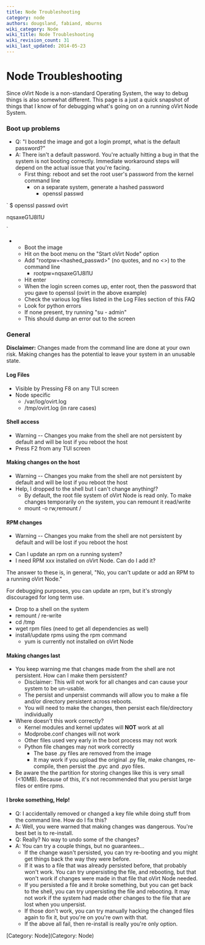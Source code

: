 ```yaml
---
title: Node Troubleshooting
category: node
authors: dougsland, fabiand, mburns
wiki_category: Node
wiki_title: Node Troubleshooting
wiki_revision_count: 31
wiki_last_updated: 2014-05-23
---
```


# Node Troubleshooting

Since oVirt Node is a non-standard Operating System, the way to debug things is also somewhat different. This page is a just a quick snapshot of things that I know of for debugging what's going on on a running oVirt Node System.

### Boot up problems

*   Q: "I booted the image and got a login prompt, what is the default password?"
*   A: There isn't a default password. You're actually hitting a bug in that the system is not booting correctly. Immediate workaround steps will depend on the actual issue that you're facing.
    -   First thing: reboot and set the root user's password from the kernel command line
        -   on a separate system, generate a hashed password
            -   openssl passwd

`
$ openssl passwd ovirt

nqsaxeG1J8l1U

`

*   -   Boot the image
    -   Hit <TAB> on the boot menu on the "Start oVirt Node" option
    -   Add "rootpw=<hashed_passwd>" (no quotes, and no <>) to the command line
        -   rootpw=nqsaxeG1J8l1U
    -   Hit enter
    -   When the login screen comes up, enter root, then the password that you gave to openssl (ovirt in the above example)
    -   Check the various log files listed in the Log Files section of this FAQ
    -   Look for python errors
    -   If none present, try running "su - admin"
    -   This should dump an error out to the screen

### General

**Disclaimer:** Changes made from the command line are done at your own risk. Making changes has the potential to leave your system in an unusable state.

#### Log Files

*   Visible by Pressing F8 on any TUI screen
*   Node specific
    -   /var/log/ovirt.log
    -   /tmp/ovirt.log (in rare cases)

#### Shell access

*   Warning -- Changes you make from the shell are not persistent by default and will be lost if you reboot the host
*   Press F2 from any TUI screen

#### Making changes on the host

*   Warning -- Changes you make from the shell are not persistent by default and will be lost if you reboot the host
*   Help, I dropped to the shell but I can't change anything!?
    -   By default, the root file system of oVirt Node is read only. To make changes temporarily on the system, you can remount it read/write
    -   mount -o rw,remount /

#### RPM changes

*   Warning -- Changes you make from the shell are not persistent by default and will be lost if you reboot the host

<!-- -->

*   Can I update an rpm on a running system?
*   I need RPM xxx installed on oVirt Node. Can do I add it?

The answer to these is, in general, "No, you can't update or add an RPM to a running oVirt Node."

For debugging purposes, you can update an rpm, but it's strongly discouraged for long term use.

*   Drop to a shell on the system
*   remount / re-write
*   cd /tmp
*   wget rpm files (need to get all dependencies as well)
*   install/update rpms using the rpm command
    -   yum is currently not installed on oVirt Node

#### Making changes last

*   You keep warning me that changes made from the shell are not persistent. How can I make them persistent?
    -   Disclaimer: This will not work for all changes and can cause your system to be un-usable.
    -   The persist and unpersist commands will allow you to make a file and/or directory persistent across reboots.
    -   You will need to make the changes, then persist each file/directory individually
*   Where doesn't this work correctly?
    -   Kernel modules and kernel updates will **NOT** work at all
    -   Modprobe.conf changes will not work
    -   Other files used very early in the boot process may not work
    -   Python file changes may not work correctly
        -   The base .py files are removed from the image
        -   It may work if you upload the original .py file, make changes, re-compile, then persist the .pyc and .pyo files.
*   Be aware the the partition for storing changes like this is very small (<10MB). Because of this, it's not recommended that you persist large files or entire rpms.

#### I broke something, Help!

*   Q: I accidentally removed or changed a key file while doing stuff from the command line. How do I fix this?
*   A: Well, you were warned that making changes was dangerous. You're best bet is to re-install.
*   Q: Really? No way to undo some of the changes?
*   A: You can try a couple things, but no guarantees...
    -   If the change wasn't persisted, you can try re-booting and you might get things back the way they were before.
    -   If it was to a file that was already persisted before, that probably won't work. You can try unpersisting the file, and rebooting, but that won't work if changes were made in that file that oVirt Node needed.
    -   If you persisted a file and it broke something, but you can get back to the shell, you can try unpersisting the file and rebooting. It may not work if the system had made other changes to the file that are lost when you unpersist.
    -   If those don't work, you can try manually hacking the changed files again to fix it, but you're on you're own with that.
    -   If the above all fail, then re-install is really you're only option.

[Category: Node](Category: Node)
